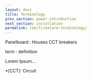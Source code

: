 ```yaml
---
layout: docs
title: Terminology
prev_section: power-introduction
next_section: installation
permalink: /ee/firealarm-terminology/
---
```


Panelboard
: Houses CCT breakers


term
: definition

Lorem Ipsum...

*[CCT]: Circuit